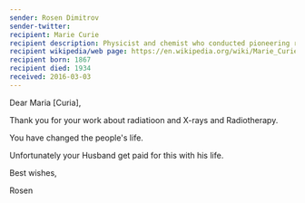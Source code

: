 ```yaml
---
sender: Rosen Dimitrov 
sender-twitter: 
recipient: Marie Curie
recipient description: Physicist and chemist who conducted pioneering research into radioactivity
recipient wikipedia/web page: https://en.wikipedia.org/wiki/Marie_Curie
recipient born: 1867
recipient died: 1934
received: 2016-03-03
---
```


Dear Maria [Curia],

Thank you for your work about radiatioon and X-rays and Radiotherapy. 

You have changed the people's life.

Unfortunately your Husband get paid for this with his life. 

Best wishes,

Rosen